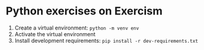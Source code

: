 # Python exercises on Exercism

1. Create a virtual environment: `python -m venv env`
2. Activate the virtual environment
3. Install development requirements: `pip install -r dev-requirements.txt`